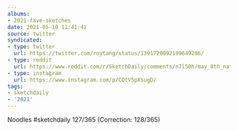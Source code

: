 ```yaml
---
albums:
- 2021-fave-sketches
date: 2021-05-10 11:41:41
source: twitter
syndicated:
- type: twitter
  url: https://twitter.com/roytang/status/1391720092199649286/
- type: reddit
  url: https://www.reddit.com/r/SketchDaily/comments/n7l50h/may_8th_nattering_neighbors_nauseate_nearby/gxljqdp/
- type: instagram
  url: https://www.instagram.com/p/CQtV5pXsugD/
tags:
- sketchdaily
- '2021'
---
```


Noodles #sketchdaily 127/365 (Correction: 128/365)
